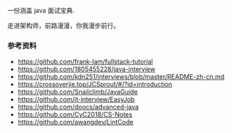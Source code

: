 一份涵盖 java 面试宝典.

走进架构师，前路漫漫，你我漫步前行。

### 参考资料

* https://github.com/frank-lam/fullstack-tutorial
* https://github.com/1805455228/java-interview
* https://github.com/kdn251/interviews/blob/master/README-zh-cn.md
* https://crossoverjie.top/JCSprout/#/?id=introduction
* https://github.com/Snailclimb/JavaGuide
* https://github.com/it-interview/EasyJob
* https://github.com/doocs/advanced-java
* https://github.com/CyC2018/CS-Notes
* https://github.com/awangdev/LintCode